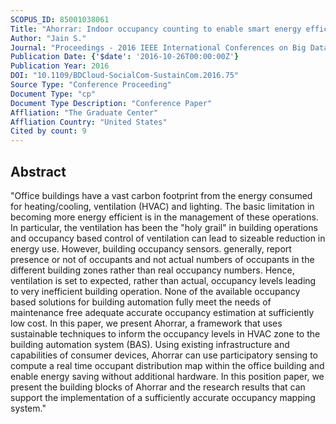 ```yaml
---
SCOPUS_ID: 85001038061
Title: "Ahorrar: Indoor occupancy counting to enable smart energy efficient office buildings"
Author: "Jain S."
Journal: "Proceedings - 2016 IEEE International Conferences on Big Data and Cloud Computing, BDCloud 2016, Social Computing and Networking, SocialCom 2016 and Sustainable Computing and Communications, SustainCom 2016"
Publication Date: {'$date': '2016-10-26T00:00:00Z'}
Publication Year: 2016
DOI: "10.1109/BDCloud-SocialCom-SustainCom.2016.75"
Source Type: "Conference Proceeding"
Document Type: "cp"
Document Type Description: "Conference Paper"
Affliation: "The Graduate Center"
Affliation Country: "United States"
Cited by count: 9
---
```


## Abstract
"Office buildings have a vast carbon footprint from the energy consumed for heating/cooling, ventilation (HVAC) and lighting. The basic limitation in becoming more energy efficient is in the management of these operations. In particular, the ventilation has been the \"holy grail\" in building operations and occupancy based control of ventilation can lead to sizeable reduction in energy use. However, building occupancy sensors. generally, report presence or not of occupants and not actual numbers of occupants in the different building zones rather than real occupancy numbers. Hence, ventilation is set to expected, rather than actual, occupancy levels leading to very inefficient building operation. None of the available occupancy based solutions for building automation fully meet the needs of maintenance free adequate accurate occupancy estimation at sufficiently low cost. In this paper, we present Ahorrar, a framework that uses sustainable techniques to inform the occupancy levels in HVAC zone to the building automation system (BAS). Using existing infrastructure and capabilities of consumer devices, Ahorrar can use participatory sensing to compute a real time occupant distribution map within the office building and enable energy saving without additional hardware. In this position paper, we present the building blocks of Ahorrar and the research results that can support the implementation of a sufficiently accurate occupancy mapping system."
